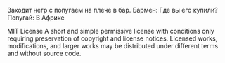 Заходит негр с попугаем на плече в бар. Бармен: Где вы его купили? Попугай: В Африке

MIT License A short and simple permissive license with conditions only requiring preservation of copyright and license notices. Licensed works, modifications, and larger works may be distributed under different terms and without source code.


